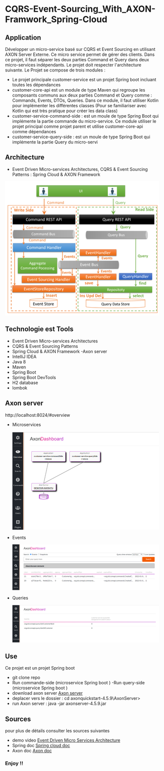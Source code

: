 # CQRS-Event-Sourcing_With_AXON-Framwork_Spring-Cloud

## Application
Développer un micro-service basé sur CQRS et Event Sourcing en utilisant AXON Server Externe. Ce micro service permet de gérer des clients.  Dans ce projet, il faut séparer les deux parties Command et Query dans deux micro-services indépendants. Le projet  doit respecter l'architecture suivante.
Le Projet se compose de trois modules :
-  Le projet principale customer-service  est un projet Spring boot incluant toutes les dépendances
- customer-core-api est un module de type Maven qui regroupe les composants communs aux deux parties Command et Query comme : Commands, Events, DTOs, Queries. Dans ce module, il faut utiliser Kotlin pour implémenter les différentes classes (Pour se familiariser avec Kotlin qui est très pratique pour créer les data class)
-  customer-service-command-side : est un moule de type Spring Boot qui implémente la partie commande du micro-service. Ce module utiliser le projet principal comme projet parent et utilise customer-core-api comme dépendances
-  customer-service-query-side : est un moule de type Spring Boot qui implémente la partie Query du micro-servi
    
## Architecture 
-  Event Driven Micro-services Architectures, CQRS & Event Sourcing Patterns : Spring Cloud & AXON Framework

 <img src="images/Archite.PNG" alt="">

## Technologie est Tools
- Event Driven Micro-services Architectures
- CQRS & Event Sourcing Patterns 
- Spring Cloud & AXON Framework
-Axon server 
- IntelliJ IDEA
- Java 8
- Maven
- Spring Boot
- Spring Boot DevTools
- H2 database
- lombok

## Axon server
http://localhost:8024/#overview
- Microservices 

  <img src="images/axon.PNG" alt="">

- Events
  
  <img src="images/commandes.PNG" alt="">
  
- Queries
  
  <img src="images/query.PNG" alt="">

##  Use
Ce projet est un projet Spring boot 
- git clone repo
- Run commande-side (microservice Spring boot )
-Run query-side (microservice Spring boot )
- download axon server  [Axon server ](https://axoniq.io/product-overview/axon-server)
- deplacer vers le dossier :  cd axonquickstart-4.5.9\AxonServer>
- run Axon server : java -jar axonserver-4.5.9.jar
## Sources
pour plus de détails consulter les sources suivantes
- demo video  [Event Driven Micro Services Architecture ](https://www.youtube.com/watch?v=npP2GLYLW8c)
- Spring doc  [Spring cloud  doc](https://spring.io/projects/spring-cloud)
- Axon doc  [Axon  doc](https://axoniq.io/)

### Enjoy !!
 

